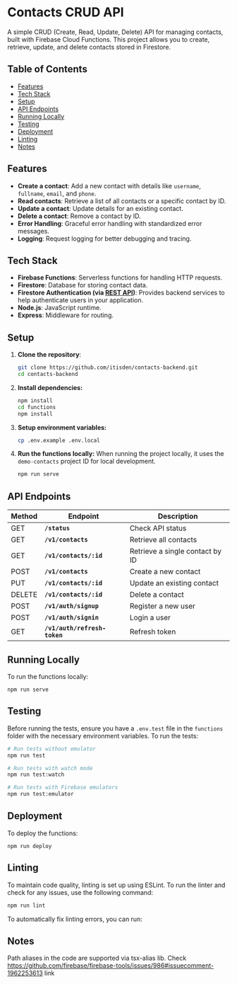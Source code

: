 # Contacts CRUD API

A simple CRUD (Create, Read, Update, Delete) API for managing contacts, built with Firebase Cloud Functions. This project allows you to create, retrieve, update, and delete contacts stored in Firestore.

## Table of Contents

- [Features](#features)
- [Tech Stack](#tech-stack)
- [Setup](#setup)
- [API Endpoints](#api-endpoints)
- [Running Locally](#running-locally)
- [Testing](#testing)
- [Deployment](#deployment)
- [Linting](#linting)
- [Notes](#notes)

## Features

- **Create a contact**: Add a new contact with details like `username`, `fullname`, `email`, and `phone`.
- **Read contacts**: Retrieve a list of all contacts or a specific contact by ID.
- **Update a contact**: Update details for an existing contact.
- **Delete a contact**: Remove a contact by ID.
- **Error Handling**: Graceful error handling with standardized error messages.
- **Logging**: Request logging for better debugging and tracing.

## Tech Stack

- **Firebase Functions**: Serverless functions for handling HTTP requests.
- **Firestore**: Database for storing contact data.
- **Firestore Authentication (via [REST API](https://firebase.google.com/docs/reference/rest/auth))**: Provides backend services to help authenticate users in your application.
- **Node.js**: JavaScript runtime.
- **Express**: Middleware for routing.

## Setup

1. **Clone the repository**:

   ```bash
   git clone https://github.com/itisden/contacts-backend.git
   cd contacts-backend
   ```

2. **Install dependencies:**

   ```bash
   npm install
   cd functions
   npm install
   ```

3. **Setup environment variables:**

   ```bash
   cp .env.example .env.local
   ```

4. **Run the functions locally:**
   When running the project locally, it uses the `demo-contacts` project ID for local development.

   ```bash
   npm run serve
   ```

## API Endpoints

| Method | Endpoint                     | Description                     |
| ------ | ---------------------------- | ------------------------------- |
| GET    | **`/status`**                | Check API status                |
| GET    | **`/v1/contacts`**           | Retrieve all contacts           |
| GET    | **`/v1/contacts/:id`**       | Retrieve a single contact by ID |
| POST   | **`/v1/contacts`**           | Create a new contact            |
| PUT    | **`/v1/contacts/:id`**       | Update an existing contact      |
| DELETE | **`/v1/contacts/:id`**       | Delete a contact                |
| POST   | **`/v1/auth/signup`**        | Register a new user             |
| POST   | **`/v1/auth/signin`**        | Login a user                    |
| GET    | **`/v1/auth/refresh-token`** | Refresh token                   |

## Running Locally

To run the functions locally:

    npm run serve

## Testing

Before running the tests, ensure you have a `.env.test` file in the `functions` folder with the necessary environment variables. To run the tests:

```bash
# Run tests without emulator
npm run test

# Run tests with watch mode
npm run test:watch

# Run tests with Firebase emulators
npm run test:emulator
```

## Deployment

To deploy the functions:

    npm run deploy

## Linting

To maintain code quality, linting is set up using ESLint. To run the linter and check for any issues, use the following command:

```bash
npm run lint
```

To automatically fix linting errors, you can run:

## Notes

Path aliases in the code are supported via tsx-alias lib. Check https://github.com/firebase/firebase-tools/issues/986#issuecomment-1962253613 link
